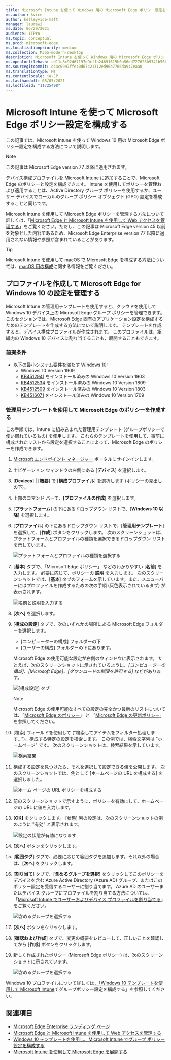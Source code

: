 ```yaml
---
title: Microsoft Intune を使って Windows 用の Microsoft Edge ポリシー設定を構成する
ms.author: kvice
author: kelleyvice-msft
manager: laurawi
ms.date: 06/29/2021
audience: ITPro
ms.topic: conceptual
ms.prod: microsoft-edge
ms.localizationpriority: medium
ms.collection: M365-modern-desktop
description: Microsoft Intune を使って Windows 用の Microsoft Edge ポリシー設定を構成します。
ms.openlocfilehash: cd11c8c92d67197d9cf1a24691615b0a56dd727626b9741b5664a5d1080ba950
ms.sourcegitcommit: d44c0997ffe40d67421312ed96e7766da947eaa0
ms.translationtype: MT
ms.contentlocale: ja-JP
ms.lasthandoff: 08/05/2021
ms.locfileid: "11725498"
---
```

# <a name="configure-microsoft-edge-policy-settings-with-microsoft-intune"></a>Microsoft Intune を使って Microsoft Edge ポリシー設定を構成する

この記事では、Microsoft Intune を使って Windows 10 用の Microsoft Edge ポリシー設定を構成する方法について説明します。

> [!NOTE]
> この記事は Microsoft Edge version 77 以降に適用されます。

デバイス構成プロファイルを Microsoft Intune に追加することで、Microsoft Edge のポリシーと設定を構成できます。 Intune を使用してポリシーを管理および適用することは、Active Directory グループ ポリシーを使用するか、ユーザー デバイスでローカルのグループ ポリシー オブジェクト (GPO) 設定を構成することと同じです。

Microsoft Intune を使用して Microsoft Edge ポリシーを管理する方法について詳しくは、「[Microsoft Edge と Microsoft Intune を使用して Web アクセスを管理する](/intune/manage-microsoft-edge)」をご覧ください。ただし、この記事は Microsoft Edge version 45 以前を対象とした内容であるため、Microsoft Edge Enterprise version 77 以降に適用されない情報や参照が含まれていることがあります。

> [!TIP]
> Microsoft Intune を使用して macOS で Microsoft Edge を構成する方法については、[macOS 用の構成](configure-microsoft-edge-on-mac.md)に関する情報をご覧ください。

## <a name="create-a-profile-to-manage-settings-in-microsoft-edge-for-windows-10"></a>プロファイルを作成して Microsoft Edge for Windows 10 の設定を管理する

Microsoft Intune の管理用テンプレートを使用すると、クラウドを使用して Windows 10 デバイス上の Microsoft Edge グループ ポリシーを管理できます。 このセクションでは、Microsoft Edge 固有のアプリケーション設定を構成するためのテンプレートを作成する方法について説明します。 テンプレートを作成すると、デバイス構成プロファイルが作成されます。 このプロファイルは、組織内の Windows 10 デバイスに割り当てることも、展開することもできます。

### <a name="prerequisites"></a>前提条件

- 以下の最小システム要件を満たす Windows 10:
  - Windows 10 Version 1909
  - [KB4512941](https://support.microsoft.com/kb/4512941) をインストール済みの Windows 10 Version 1903
  - [KB4512534](https://support.microsoft.com/kb/4512534) をインストール済みの Windows 10 Version 1809
  - [KB4512509](https://support.microsoft.com/kb/4512509) をインストール済みの Windows 10 Version 1803
  - [KB4516071](https://support.microsoft.com/kb/4516071) をインストール済みの Windows 10 Version 1709

### <a name="use-administrative-templates-to-create-a-policy-for-microsoft-edge"></a>管理用テンプレートを使用して Microsoft Edge のポリシーを作成する

この手順では、Intune に組み込まれた管理用テンプレート (グループポリシーで使い慣れているもの) を使用します。 これらのテンプレートを使用して、事前に構成されたリストから設定を選択することによって、Microsoft Edge のポリシーを作成できます。

1. [Microsoft エンドポイント マネージャー](https://endpoint.microsoft.com/) ポータルにサインインします。
2. ナビゲーション ウィンドウの左側にある [**デバイス**] を選択します。
3. [**Devices**] | [**概要**] で [**構成プロファイル**] を選択します (ポリシーの見出しの下)。
4. 上部のコマンド バーで、**[プロファイルの作成]** を選択します。
5. [**プラットフォーム**] の下にあるドロップダウン リストで、[**Windows 10 以降**] を選択します。
6. [**プロファイル**] の下にあるドロップダウン リストで、[**管理用テンプレート**] を選択して、[**作成**] ボタンをクリックします。 次のスクリーンショットは、プラットフォームとプロファイルの種類を選択できるドロップダウン リストを示しています。

    ![プラットフォームとプロファイルの種類を選択する](./media/configure-edge-with-intune/create-profile-platform.png)

7. [**基本**] タブで、「Microsoft Edge ポリシー」 などのわかりやすい [**名前**] を入力します。 必要に応じて、ポリシーの **説明** を入力します。
次のスクリーンショットでは、[**基本**] タブのフォームを示しています。また、メニューバーにはプロファイルを作成するための次の手順 (灰色表示されているタブ) が表示されます。

   ![名前と説明を入力する](./media/configure-edge-with-intune/create-profile-basics-tab.png)

8. **[次へ]** を選択します。
9. [**構成の設定**] タブで、次のいずれかの場所にある Microsoft Edge フォルダーを選択します。

   - [コンピューターの構成] フォルダーの下
   - [ユーザーの構成] フォルダーの下にあります。

   Microsoft Edge の使用可能な設定が右側のウィンドウに表示されます。 たとえば、次のスクリーンショットに示されているように、*[コンピューターの構成]、[Microsoft Edge]、[ダウンロードの制限を許可する]* などがあります。

   ![[構成設定] タブ](./media/configure-edge-with-intune/create-profile-configuration-settings-tab.png)

   > [!NOTE]
   > Microsoft Edge の使用可能なすべての設定の完全かつ最新のリストについては、「[Microsoft Edge のポリシー](./microsoft-edge-policies.md)」 と 「[Microsoft Edge の更新ポリシー](./microsoft-edge-update-policies.md)」 を参照してください。

10. [検索] フィールドを使用して ("検索してアイテムをフィルター処理します...")、構成する特定の設定を検索します。 この例では、検索文字列は "ホームページ" です。 次のスクリーンショットは、検索結果を示しています。

    ![検索結果](./media/configure-edge-with-intune/create-profile-configuration-settings-tab-search.png)

11. 構成する設定を見つけたら、それを選択して設定できる値を公開します。 次のスクリーンショットでは、例として [ホームページの URL を構成する] を選択しました。

    ![ホーム ページの URL ポリシーを構成する](./media/configure-edge-with-intune/create-profile-configuration-settings-tab-edit-pol.png)

12. 前のスクリーンショットで示すように、ポリシーを有効にして、ホームページの URL に値を入力します。

13. **[OK]** をクリックします。 [状態] 列の設定は、次のスクリーンショットの例のように "有効" と表示されます。

    ![設定の状態が有効になります](./media/configure-edge-with-intune/create-profile-configuration-settings-tab-set-enabled.png)

14. **[次へ]** ボタンをクリックします。

15. [**範囲タグ**] タブで、必要に応じて範囲タグを追加します。それ以外の場合は、[**次へ**] をクリックします。

16. [**割り当て**] タブで、[**含めるグループを選択**] をクリックしてこのポリシーをデバイスを含む Azure Active Directory (Azure AD) グループ、またはこのポリシー設定を受信するユーザーに割り当てます。 Azure AD のユーザーまたはデバイス グループにプロファイルを割り当てる方法については、「[Microsoft Intune でユーザーおよびデバイス プロファイルを割り当てる](/intune/device-profile-assign)」をご覧ください。

    ![含めるグループを選択する](./media/configure-edge-with-intune/create-profile-assignments-tab.png)

17. **[次へ]** ボタンをクリックします。

18. [**確認および作成**] タブで、変更の概要をレビューして、正しいことを確認してから [**作成**] ボタンをクリックします。

19. 新しく作成されたポリシー (Microsoft Edge ポリシー) は、次のスクリーンショットに示されています。

    ![含めるグループを選択する](./media/configure-edge-with-intune/create-profile-new-policy-finished.png)

Windows 10 プロファイルについて詳しくは[、「Windows 10 テンプレートを使用して Microsoft Intune](/intune/administrative-templates-windows)でグループポリシー設定を構成する」を参照してください。

## <a name="see-also"></a>関連項目

- [Microsoft Edge Enterprise ランディング ページ](https://aka.ms/EdgeEnterprise)
- [Microsoft Edge と Microsoft Intune を使用して Web アクセスを管理する](/intune/manage-microsoft-edge)
- [Windows 10 テンプレートを使用し、Microsoft Intune でグループ ポリシー設定を構成する](/intune/administrative-templates-windows)
- [Microsoft Intune を使用して Microsoft Edge を展開する](/intune/apps/apps-windows-edge/?bc=https%3a%2f%2fdocs.microsoft.com%2fDeployEdge%2fbreadcrumb%2ftoc.json&toc=https%3a%2f%2fdocs.microsoft.com%2fDeployEdge%2ftoc.json)